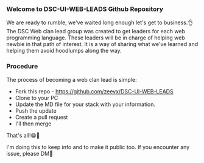 ### Welcome to DSC-UI-WEB-LEADS Github Repository

We are ready to rumble, we've waited long enough let's get to business.👌
The DSC Web clan lead group was created to get leaders for each web programming language. These leaders will be in charge of helping web newbie in that path of interest. It is a way of sharing what we've learned and helping them avoid hoodlumps along the way.

### Procedure
The process of becoming a web clan lead is simple:

 - Fork this repo - https://github.com/zeevx/DSC-UI-WEB-LEADS
 - Clone to your PC
 - Update the MD file for your stack with your information.
 - Push the update
 - Create a pull request
 - I'll then merge

That's all!😁👏

I'm doing this to keep info and to make it public too.
If you encounter any issue, please DM🙏